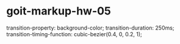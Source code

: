 # goit-markup-hw-05

transition-property: background-color;
transition-duration: 250ms;
transition-timing-function: cubic-bezier(0.4, 0, 0.2, 1);
